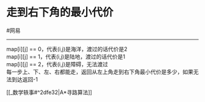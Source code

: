 # 走到右下角的最小代价
#网易   

---



map[i][j] == 0，代表(i,j)是海洋，渡过的话代价是2  
map[i][j] == 1，代表(i,j)是陆地，渡过的话代价是1  
map[i][j] == 2，代表(i,j)是障碍，无法渡过  
每一步上、下、左、右都能走，返回从左上角走到右下角最小代价是多少，如果无法到达返回-1  


[[_数学轶事#^2dfe32|A*寻路算法]]